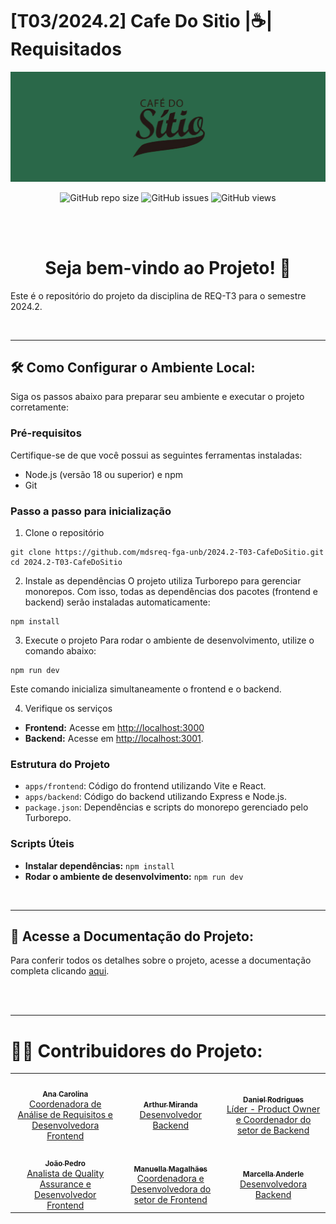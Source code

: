# [T03/2024.2] Cafe Do Sitio |☕| Requisitados

![Banner](./assets/CafeSitioBanner.png)

<div align="center">

![GitHub repo size](https://img.shields.io/github/repo-size/mdsreq-fga-unb/2024.2-T03-CafeDoSitio?style=for-the-badge)
![GitHub issues](https://img.shields.io/github/issues/mdsreq-fga-unb/2024.2-T03-CafeDoSitio?style=for-the-badge)
![GitHub views](https://komarev.com/ghpvc/?username=req-fga-unb&repo=2024.2-T03-CafeDoSitio&color=blueviolet&style=for-the-badge&label=Views)

</div>

<br>
<br>

<center>
<h1> Seja bem-vindo ao Projeto! 👋</h1>
</center>

Este é o repositório do projeto da disciplina de REQ-T3 para o semestre 2024.2.

<br>

---
## 🛠️ Como Configurar o Ambiente Local:

Siga os passos abaixo para preparar seu ambiente e executar o projeto corretamente:

### Pré-requisitos
Certifique-se de que você possui as seguintes ferramentas instaladas:

- Node.js (versão 18 ou superior) e npm
- Git

### Passo a passo para inicialização

1. Clone o repositório
```shell
git clone https://github.com/mdsreq-fga-unb/2024.2-T03-CafeDoSitio.git
cd 2024.2-T03-CafeDoSitio
```

2. Instale as dependências
O projeto utiliza Turborepo para gerenciar monorepos. Com isso, todas as dependências dos pacotes (frontend e backend) serão instaladas automaticamente:
```shell
npm install
```

3. Execute o projeto
Para rodar o ambiente de desenvolvimento, utilize o comando abaixo:
```shell
npm run dev
```
Este comando inicializa simultaneamente o frontend e o backend.

4. Verifique os serviços
- **Frontend:** Acesse em [http://localhost:3000](http://localhost:3000)
- **Backend:** Acesse em [http://localhost:3001](http://localhost:3001).

### Estrutura do Projeto

- `apps/frontend`: Código do frontend utilizando Vite e React.
- `apps/backend`: Código do backend utilizando Express e Node.js.
- `package.json`: Dependências e scripts do monorepo gerenciado pelo Turborepo.

### Scripts Úteis

- **Instalar dependências:** `npm install`
- **Rodar o ambiente de desenvolvimento:** `npm run dev`

<br>

---
## 📝 Acesse a Documentação do Projeto:

Para conferir todos os detalhes sobre o projeto, acesse a documentação completa clicando [aqui](https://mdsreq-fga-unb.github.io/2024.2-T03-CafeDoSitio/).

<br><br>

---
# 👩‍💻 Contribuidores do Projeto:

<!-- Foto dos participantes do grupo -->
<div align="center">
  <table>
    <tr>
      <td align="center"><a href="https://github.com/anawcarol"><img style="border-radius: 50%;" src="https://github.com/anawcarol.png" width="100px;" alt=""/><br /><sub><b>Ana Carolina</b></sub></a><br /><a href="https://github.com/anawcarol" title="Rocketseat">Coordenadora de Análise de Requisitos e Desenvolvedora Frontend</a></td>
      <td align="center"><a href="https://github.com/arthur-suares"><img style="border-radius: 50%;" src="https://github.com/arthur-suares.png" width="100px;" alt=""/><br /><sub><b>Arthur Miranda</b></sub></a><br /><a href="https://github.com/arthur-suares" title="Rocketseat">Desenvolvedor Backend</a></td>
      <td align="center"><a href="https://github.com/DanielRogs"><img style="border-radius: 50%;" src="https://github.com/DanielRogs.png" width="100px;" alt=""/><br /><sub><b>Daniel Rodrigues</b></sub></a><br /><a href="https://github.com/DanielRogs" title="Rocketseat">Líder - Product Owner e Coordenador do setor de Backend</a></td>
      </tr>
      <tr>
      <td align="center"><a href="https://github.com/JoaoODragonborn"><img style="border-radius: 50%;" src="https://github.com/JoaoODragonborn.png" width="100px;" alt=""/><br /><sub><b>João Pedro</b></sub></a><br /><a href="https://github.com/JoaoODragonborn" title="Rocketseat">Analista de Quality Assurance e Desenvolvedor Frontend</a></td>
      <td align="center"><a href="https://github.com/manuvaladares"><img style="border-radius: 50%;" src="https://github.com/manuvaladares.png" width="100px;" alt=""/><br /><sub><b>Manuella Magalhães</b></sub></a><br /><a href="https://github.com/manuvaladares" title="Rocketseat">Coordenadora e Desenvolvedora do setor de Frontend</a></td>
      <td align="center"><a href="https://github.com/marcellaanderle"><img style="border-radius: 50%;" src="https://github.com/marcellaanderle.png" width="100px;" alt=""/><br /><sub><b>Marcella Anderle</b></sub></a><br /><a href="https://github.com/marcellaanderle" title="Rocketseat">Desenvolvedora Backend</a></td>
  </table>
</div>